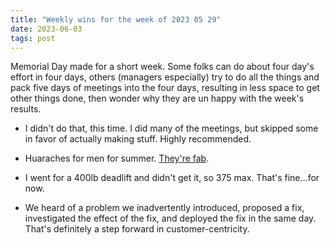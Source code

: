 ```yaml
---
title: "Weekly wins for the week of 2023 05 29"
date: 2023-06-03
tags: post
---
```


Memorial Day made for a short week. Some folks can do about four day's effort in four days, others (managers especially) try to do all the things and pack five days of meetings into the four days, resulting in less space to get other things done, then wonder why they are un happy with the week's results.

- I didn't do that, this time. I did many of the meetings, but skipped some in favor of actually making stuff. Highly recommended.

- Huaraches for men for summer. [They're fab](https://www.etsy.com/listing/1286290385/brown-leather-shoes-for-men-made-in?ref=yr_purchases).

- I went for a 400lb deadlift and didn't get it, so 375 max. That's fine…for now.

- We heard of a problem we inadvertently introduced, proposed a fix, investigated the effect of the fix, and deployed the fix in the same day. That's definitely a step forward in customer-centricity.
